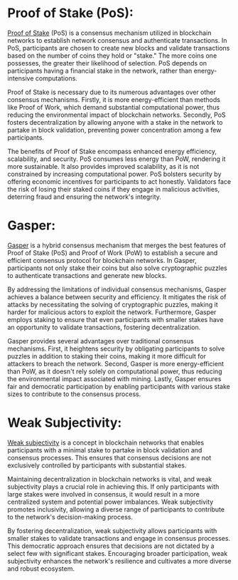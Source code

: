 # Proof of Stake (PoS):

[Proof of Stake](https://ethereum.org/en/developers/docs/consensus-mechanisms/pos/) (PoS) is a consensus mechanism utilized in blockchain networks to establish network consensus and authenticate transactions. In PoS, participants are chosen to create new blocks and validate transactions based on the number of coins they hold or "stake." The more coins one possesses, the greater their likelihood of selection. PoS depends on participants having a financial stake in the network, rather than energy-intensive computations.

Proof of Stake is necessary due to its numerous advantages over other consensus mechanisms. Firstly, it is more energy-efficient than methods like Proof of Work, which demand substantial computational power, thus reducing the environmental impact of blockchain networks. Secondly, PoS fosters decentralization by allowing anyone with a stake in the network to partake in block validation, preventing power concentration among a few participants.

The benefits of Proof of Stake encompass enhanced energy efficiency, scalability, and security. PoS consumes less energy than PoW, rendering it more sustainable. It also provides improved scalability, as it is not constrained by increasing computational power. PoS bolsters security by offering economic incentives for participants to act honestly. Validators face the risk of losing their staked coins if they engage in malicious activities, deterring fraud and ensuring the network's integrity.


# Gasper:

[Gasper](https://ethereum.org/en/developers/docs/consensus-mechanisms/pos/gasper/) is a hybrid consensus mechanism that merges the best features of Proof of Stake (PoS) and Proof of Work (PoW) to establish a secure and efficient consensus protocol for blockchain networks. In Gasper, participants not only stake their coins but also solve cryptographic puzzles to authenticate transactions and generate new blocks.

By addressing the limitations of individual consensus mechanisms, Gasper achieves a balance between security and efficiency. It mitigates the risk of attacks by necessitating the solving of cryptographic puzzles, making it harder for malicious actors to exploit the network. Furthermore, Gasper employs staking to ensure that even participants with smaller stakes have an opportunity to validate transactions, fostering decentralization.

Gasper provides several advantages over traditional consensus mechanisms. First, it heightens security by obligating participants to solve puzzles in addition to staking their coins, making it more difficult for attackers to breach the network. Second, Gasper is more energy-efficient than PoW, as it doesn't rely solely on computational power, thus reducing the environmental impact associated with mining. Lastly, Gasper ensures fair and democratic participation by enabling participants with various stake sizes to contribute to the consensus process.

# Weak Subjectivity:

[Weak subjectivity](https://ethereum.org/en/developers/docs/consensus-mechanisms/pos/weak-subjectivity/) is a concept in blockchain networks that enables participants with a minimal stake to partake in block validation and consensus processes. This ensures that consensus decisions are not exclusively controlled by participants with substantial stakes.

Maintaining decentralization in blockchain networks is vital, and weak subjectivity plays a crucial role in achieving this. If only participants with large stakes were involved in consensus, it would result in a more centralized system and potential power imbalances. Weak subjectivity promotes inclusivity, allowing a diverse range of participants to contribute to the network's decision-making process.

By fostering decentralization, weak subjectivity allows participants with smaller stakes to validate transactions and engage in consensus processes. This democratic approach ensures that decisions are not dictated by a select few with significant stakes. Encouraging broader participation, weak subjectivity enhances the network's resilience and cultivates a more diverse and robust ecosystem.
